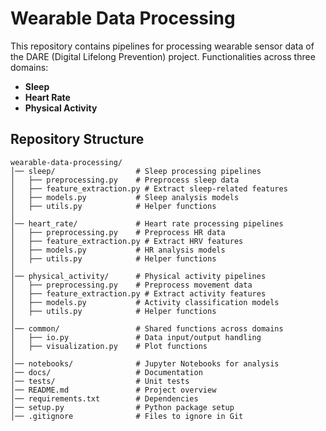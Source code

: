 # Wearable Data Processing
This repository contains pipelines for processing wearable sensor data of the DARE (Digital Lifelong Prevention) project. 
Functionalities across three domains:
- **Sleep**
- **Heart Rate**
- **Physical Activity**

## Repository Structure

```
wearable-data-processing/
│── sleep/                  # Sleep processing pipelines
│   ├── preprocessing.py    # Preprocess sleep data
│   ├── feature_extraction.py # Extract sleep-related features
│   ├── models.py           # Sleep analysis models
│   ├── utils.py            # Helper functions
│
│── heart_rate/             # Heart rate processing pipelines
│   ├── preprocessing.py    # Preprocess HR data
│   ├── feature_extraction.py # Extract HRV features
│   ├── models.py           # HR analysis models
│   ├── utils.py            # Helper functions
│
│── physical_activity/      # Physical activity pipelines
│   ├── preprocessing.py    # Preprocess movement data
│   ├── feature_extraction.py # Extract activity features
│   ├── models.py           # Activity classification models
│   ├── utils.py            # Helper functions
│
│── common/                 # Shared functions across domains
│   ├── io.py               # Data input/output handling
│   ├── visualization.py    # Plot functions
│
│── notebooks/              # Jupyter Notebooks for analysis
│── docs/                   # Documentation
│── tests/                  # Unit tests
│── README.md               # Project overview
│── requirements.txt        # Dependencies
│── setup.py                # Python package setup
│── .gitignore              # Files to ignore in Git
```
